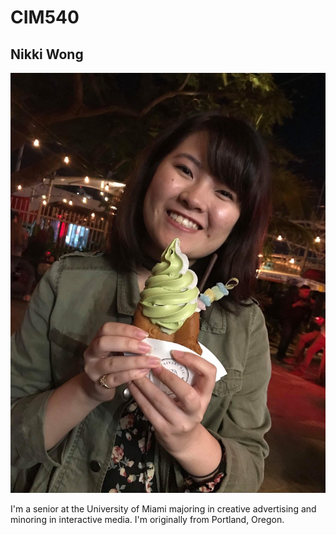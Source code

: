 # CIM540

## Nikki Wong

![](https://github.com/nikkiawong/CIM540/blob/master/IMG_0331.JPG)

I'm a senior at the University of Miami majoring in creative advertising and minoring in interactive media. I'm originally from Portland, Oregon.
